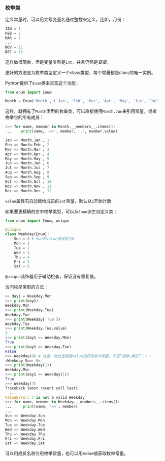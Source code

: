 ### 枚举类

定义常量时，可以用大写变量名通过整数来定义，比如，月份：

```python
JAN = 1
FEB = 2
MAR = 3
...
NOV = 11
DEC = 12
```

这样做很简单，但是变量类型是`int`，并且仍然是*变量*。

更好的方法是为枚举类型定义一个class类型，每个常量都是class的唯一实例。

Python提供了`Enum`类来实现这个功能：

```python
from enum import Enum

Month = Enum('Month', ('Jan', 'Feb', 'Mar', 'Apr', 'May', 'Jun', 'Jul', 'Aug', 'Sep', 'Oct', 'Nov', 'Dec'))
```

这样，就拥有了`Month`类型的枚举类，可以直接使用`Month.Jan`来引用常量，或者枚举它的所有成员：

```python
>>> for name, member in Month.__members__.items():
...    print(name, '=>', member, ',', member.value)

Jan => Month.Jan , 1
Feb => Month.Feb , 2
Mar => Month.Mar , 3
Apr => Month.Apr , 4
May => Month.May , 5
Jun => Month.Jun , 6
Jul => Month.Jul , 7
Aug => Month.Aug , 8
Sep => Month.Sep , 9
Oct => Month.Oct , 10
Nov => Month.Nov , 11
Dec => Month.Dec , 12
```

`value`属性石自动赋给成员的`int`常量，默认从`1`开始计数

如果要更精确的空中枚举类型，可以从`Enum`派生自定义类：

```python
from enum import Enum, unique

@unique
class Weekday(Enum):
    Sun = 0 # Sun的value被设定为0
    Mon = 1
    Tue = 2
    Wed = 3
    Thu = 4
    Fri = 5
    Sat = 6
```

`@unique`装饰器用于辅助检查，保证没有重复值。

访问枚举类型的方法：

```python
>> day1 = Weekday.Mon
>>> print(day1)
Weekday.Mon
>>> print(Weekday.Tue)
Weekday.Tue
>>> print(Weekday['Tue'])
Weekday.Tue
>>> print(Weekday.Tue.value)
2
>>> print(day1 == Weekday.Mon)
True
>>> print(day1 == Weekday.Tue)
False
>>> Weekday(0) # 注意，此处是根据value值获取枚举常量，不是“顺序\索引”！！！
<Weekday.Sun: 0>
>>> print(Weekday(1))
Weekday.Mon
>>> print(day1 == Weekday(1))
True
>>> Weekday(7)
Traceback (most recent call last):
  ...
ValueError: 7 is not a valid Weekday
>>> for name, member in Weekday.__members__.items():
...     print(name, '=>', member)
...
Sun => Weekday.Sun
Mon => Weekday.Mon
Tue => Weekday.Tue
Wed => Weekday.Wed
Thu => Weekday.Thu
Fri => Weekday.Fri
Sat => Weekday.Sat
```

可以用成员名称引用枚举常量，也可以用value值获取枚举常量。